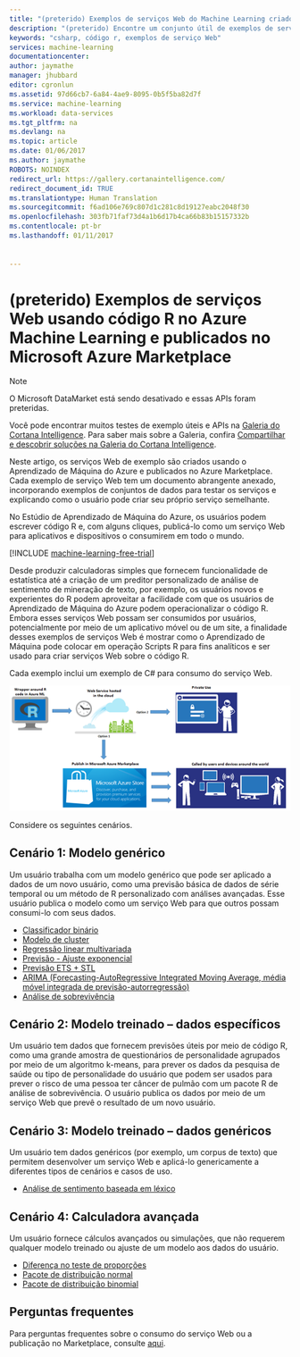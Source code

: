 ```yaml
---
title: "(preterido) Exemplos de serviços Web do Machine Learning criados com R - Azure | Microsoft Docs"
description: "(preterido) Encontre um conjunto útil de exemplos de serviços Web criados com código R e Machine Learning e publicado no Azure Marketplace."
keywords: "csharp, código r, exemplos de serviço Web"
services: machine-learning
documentationcenter: 
author: jaymathe
manager: jhubbard
editor: cgronlun
ms.assetid: 97d66cb7-6a84-4ae9-8095-0b5f5ba82d7f
ms.service: machine-learning
ms.workload: data-services
ms.tgt_pltfrm: na
ms.devlang: na
ms.topic: article
ms.date: 01/06/2017
ms.author: jaymathe
ROBOTS: NOINDEX
redirect_url: https://gallery.cortanaintelligence.com/
redirect_document_id: TRUE
ms.translationtype: Human Translation
ms.sourcegitcommit: f6ad106e769c807d1c281c8d19127eabc2048f30
ms.openlocfilehash: 303fb71faf73d4a1b6d17b4ca66b83b15157332b
ms.contentlocale: pt-br
ms.lasthandoff: 01/11/2017


---
```

# <a name="deprecated-web-services-examples-using-r-code-on-azure-machine-learning-and-published-to-microsoft-azure-marketplace"></a>(preterido) Exemplos de serviços Web usando código R no Azure Machine Learning e publicados no Microsoft Azure Marketplace

> [!NOTE]
> O Microsoft DataMarket está sendo desativado e essas APIs foram preteridas. 
> 
> Você pode encontrar muitos testes de exemplo úteis e APIs na [Galeria do Cortana Intelligence](http://gallery.cortanaintelligence.com). Para saber mais sobre a Galeria, confira [Compartilhar e descobrir soluções na Galeria do Cortana Intelligence](machine-learning-gallery-how-to-use-contribute-publish.md).

Neste artigo, os serviços Web de exemplo são criados usando o Aprendizado de Máquina do Azure e publicados no Azure Marketplace. Cada exemplo de serviço Web tem um documento abrangente anexado, incorporando exemplos de conjuntos de dados para testar os serviços e explicando como o usuário pode criar seu próprio serviço semelhante. 

No Estúdio de Aprendizado de Máquina do Azure, os usuários podem escrever código R e, com alguns cliques, publicá-lo como um serviço Web para aplicativos e dispositivos o consumirem em todo o mundo. 

[!INCLUDE [machine-learning-free-trial](../../includes/machine-learning-free-trial.md)]

Desde produzir calculadoras simples que fornecem funcionalidade de estatística até a criação de um preditor personalizado de análise de sentimento de mineração de texto, por exemplo, os usuários novos e experientes do R podem aproveitar a facilidade com que os usuários de Aprendizado de Máquina do Azure podem operacionalizar o código R. Embora esses serviços Web possam ser consumidos por usuários, potencialmente por meio de um aplicativo móvel ou de um site, a finalidade desses exemplos de serviços Web é mostrar como o Aprendizado de Máquina pode colocar em operação Scripts R para fins analíticos e ser usado para criar serviços Web sobre o código R.

Cada exemplo inclui um exemplo de C# para consumo do serviço Web.

![Diagrama de código R no Aprendizado de Máquina do Azure: soluções R para os proprietários usarem ou publicarem no Azure Marketplace.][1]

Considere os seguintes cenários.

## <a name="scenario-1-generic-model"></a>Cenário 1: Modelo genérico
Um usuário trabalha com um modelo genérico que pode ser aplicado a dados de um novo usuário, como uma previsão básica de dados de série temporal ou um método de R personalizado com análises avançadas. Esse usuário publica o modelo como um serviço Web para que outros possam consumi-lo com seus dados.

* [Classificador binário](machine-learning-r-csharp-binary-classifier.md)
* [Modelo de cluster](machine-learning-r-csharp-cluster-model.md)
* [Regressão linear multivariada](machine-learning-r-csharp-multivariate-linear-regression.md)
* [Previsão - Ajuste exponencial](machine-learning-r-csharp-forecasting-exponential-smoothing.md)
* [Previsão ETS + STL](machine-learning-r-csharp-retail-demand-forecasting.md)
* [ARIMA (Forecasting-AutoRegressive Integrated Moving Average, média móvel integrada de previsão-autorregressão)](machine-learning-r-csharp-arima.md)
* [Análise de sobrevivência](machine-learning-r-csharp-survival-analysis.md)

## <a name="scenario-2-trained-model--specific-data"></a>Cenário 2: Modelo treinado – dados específicos
Um usuário tem dados que fornecem previsões úteis por meio de código R, como uma grande amostra de questionários de personalidade agrupados por meio de um algoritmo k-means, para prever os dados da pesquisa de saúde ou tipo de personalidade do usuário que podem ser usados para prever o risco de uma pessoa ter câncer de pulmão com um pacote R de análise de sobrevivência. O usuário publica os dados por meio de um serviço Web que prevê o resultado de um novo usuário.

## <a name="scenario-3-trained-model--generic-data"></a>Cenário 3: Modelo treinado – dados genéricos
Um usuário tem dados genéricos (por exemplo, um corpus de texto) que permitem desenvolver um serviço Web e aplicá-lo genericamente a diferentes tipos de cenários e casos de uso.

* [Análise de sentimento baseada em léxico](machine-learning-r-csharp-lexicon-based-sentiment-analysis.md)

## <a name="scenario-4-advanced-calculator"></a>Cenário 4: Calculadora avançada
Um usuário fornece cálculos avançados ou simulações, que não requerem qualquer modelo treinado ou ajuste de um modelo aos dados do usuário.

* [Diferença no teste de proporções](machine-learning-r-csharp-difference-in-two-proportions.md)
* [Pacote de distribuição normal](machine-learning-r-csharp-normal-distribution.md)
* [Pacote de distribuição binomial](machine-learning-r-csharp-binomial-distribution.md)

## <a name="faq"></a>Perguntas frequentes
Para perguntas frequentes sobre o consumo do serviço Web ou a publicação no Marketplace, consulte [aqui](machine-learning-marketplace-faq.md).

[1]: ./media/machine-learning-r-csharp-web-service-examples/machine-learning-r-code-options-for-using-and-sharing-cloud.png





